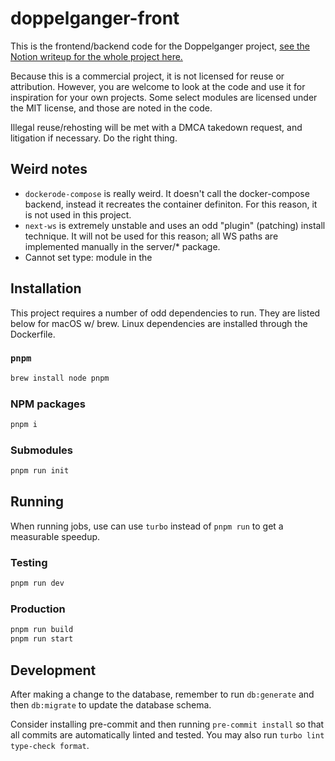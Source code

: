# doppelganger-front

This is the frontend/backend code for the Doppelganger project, [see the Notion writeup for the whole project here.](https://regulad.notion.site/Doppelg-nger-Portal-for-second-copies-of-apps-5732d097a25748ef93370655a3c3067b?pvs=4)

Because this is a commercial project, it is not licensed for reuse or attribution. However, you are welcome to look at the code and use it for inspiration for your own projects. Some select modules are licensed under the MIT license, and those are noted in the code.

Illegal reuse/rehosting will be met with a DMCA takedown request, and litigation if necessary. Do the right thing.

## Weird notes

- `dockerode-compose` is really weird. It doesn't call the docker-compose backend, instead it recreates the container definiton. For this reason, it is not used in this project.
- `next-ws` is extremely unstable and uses an odd "plugin" (patching) install technique. It will not be used for this reason; all WS paths are implemented manually in the server/\* package.
- Cannot set type: module in the

## Installation

This project requires a number of odd dependencies to run. They are listed below for macOS w/ brew. Linux dependencies are installed through the Dockerfile.

### `pnpm`

```bash
brew install node pnpm
```

### NPM packages

```bash
pnpm i
```

### Submodules

```bash
pnpm run init
```

## Running

When running jobs, use can use `turbo` instead of `pnpm run` to get a measurable speedup.

### Testing

```bash
pnpm run dev
```

### Production

```bash
pnpm run build
pnpm run start
```

## Development

After making a change to the database, remember to run `db:generate` and then `db:migrate` to update the database schema.

Consider installing pre-commit and then running `pre-commit install` so that all commits are automatically linted and tested. You may also run `turbo lint type-check format`.
